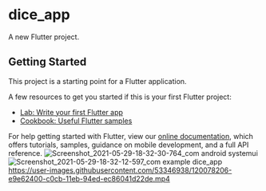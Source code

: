 # dice_app

A new Flutter project.

## Getting Started

This project is a starting point for a Flutter application.

A few resources to get you started if this is your first Flutter project:

- [Lab: Write your first Flutter app](https://flutter.dev/docs/get-started/codelab)
- [Cookbook: Useful Flutter samples](https://flutter.dev/docs/cookbook)

For help getting started with Flutter, view our
[online documentation](https://flutter.dev/docs), which offers tutorials,
samples, guidance on mobile development, and a full API reference.
![Screenshot_2021-05-29-18-32-30-764_com android systemui](https://user-images.githubusercontent.com/53346938/120071920-e3957f00-c0ae-11eb-86d8-6179559fc924.jpg)
![Screenshot_2021-05-29-18-32-12-597_com example dice_app](https://user-images.githubusercontent.com/53346938/120071983-248d9380-c0af-11eb-8bb2-f3b5346b7ec3.jpg)
https://user-images.githubusercontent.com/53346938/120078206-e9e62400-c0cb-11eb-94ed-ec86041d22de.mp4
